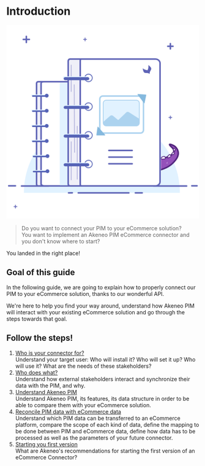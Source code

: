 # Introduction
![Asset family illustration](../../img/illustrations/illus--Assetfamily.svg)

> Do you want to connect your PIM to your eCommerce solution?  
> You want to implement an Akeneo PIM eCommerce connector and you don't know where to start?  

You landed in the right place!

## Goal of this guide

In the following guide, we are going to explain how to properly connect our PIM to your eCommerce solution, thanks to our wonderful API.

We're here to help you find your way around, understand how Akeneo PIM will interact with your existing eCommerce solution and go through the steps towards that goal.

## Follow the steps!

1. [Who is your connector for?](step0-who-is-your-connector-for.html)  
Understand your target user: Who will install it? Who will set it up? Who will use it? What are the needs of these stakeholders?
2. [Who does what?](step1-who-does-what.html)  
Understand how external stakeholders interact and synchronize their data with the PIM, and why.
3. [Understand Akeneo PIM](step2-understand-akeneo-pim.html)  
Understand Akeneo PIM, its features, its data structure in order to be able to compare them with your eCommerce solution.
4. [Reconcile PIM data with eCommerce data](step3-reconcile-PIM-data-with-eCommerce-data.html)  
Understand which PIM data can be transferred to an eCommerce platform, compare the scope of each kind of data, define the mapping to be done between PIM and eCommerce data, define how data has to be processed as well as the parameters of your future connector.
5. [Starting you first version](step4-define-your-first-scope.html)  
What are Akeneo's recommendations for starting the first version of an eCommerce Connector?
